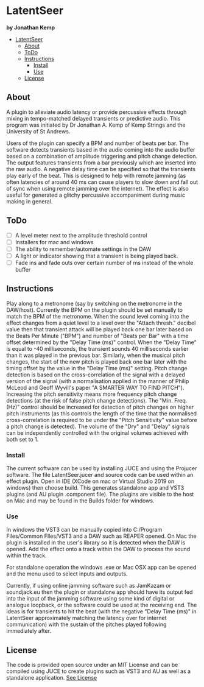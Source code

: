 # LatentSeer
**by Jonathan Kemp**

- [LatentSeer](#latentseer)
	- [About](#about)
	- [ToDo](#todo)
	- [Instructions](#instructions)
		- [Install](#install)
		- [Use](#use)
	- [License](#license)

## About

A plugin to alleviate audio latency or provide percussive effects through mixing in tempo-matched delayed transients or predictive audio. This program was initiated by Dr Jonathan A. Kemp of Kemp Strings and the University of St Andrews.

Users of the plugin can specify a BPM and number of beats per bar. The software detects transients based in the audio coming into the audio buffer based on a combination of amplitude triggering and pitch change detection. The output features transients from a bar previously which are inserted into the raw audio. A negative delay time can be specified so that the transients play early of the beat. This is designed to help with remote jamming (as often latencies of around 40 ms can cause players to slow down and fall out of sync when using remote jamming over the internet). The effect is also useful for generated a glitchy percussive accompaniment during music making in general.

## ToDo

- [ ] A level meter next to the amplitude threshold control
- [ ] Installers for mac and windows
- [ ] The ability to remember/automate settings in the DAW
- [ ] A light or indicator showing that a transient is being played back.
- [ ] Fade ins and fade outs over certain number of ms instead of the whole buffer

## Instructions

Play along to a metronome (say by switching on the metronome in the DAW/host). Currently the BPM on the plugin should be set manually to match the BPM of the metronome. When the sound level coming into the effect changes from a quiet level to a level over the "Attach thresh." decibel value then that transient attack will be played back one bar later based on the Beats Per Minute ("BPM") and number of "Beats per Bar" with a time offset determined by the "Delay Time (ms)" control. When the "Delay Time" is equal to -40 milliseconds, the transient sounds 40 milliseconds earlier than it was played in the previous bar. Similarly, when the musical pitch changes, the start of the new pitch is played back one bar later with the timing offset by the value in the "Delay Time (ms)" setting. Pitch change detection is based on the cross-correlation of the signal with a delayed version of the signal (with a normalisation applied in the manner of Philip McLeod and Geoff Wyvill's paper "A SMARTER WAY TO FIND PITCH"). Increasing the pitch sensitivity means more frequency pitch change detections (at the risk of false pitch change detections). The "Min. Freq. (Hz)" control should be increased for detection of pitch changes on higher pitch instruments (as this controls the length of the time that the normalised cross-correlation is required to be under the "Pitch Sensitivity" value before a pitch change is detected). The volume of the "Dry" and "Delay" signals can be independently controlled with the original volumes achieved with both set to 1.

### Install

The current software can be used by installing JUCE and using the Projucer software. The file LatentSeer.jucer and source code can be used within an effect plugin. Open in IDE (XCode on mac or Virtual Studio 2019 on windows) then choose build. This generates standalone app and VST3 plugins (and AU plugin .component file). The plugins are visible to the host on Mac and may be found in the Builds folder for windows.

### Use

In windows the VST3 can be manually copied into C:/Program Files/Common FIles/VST3 and a DAW such as REAPER opened. On Mac the plugin is installed in the user's library so it is detected when the DAW is opened. Add the effect onto a track within the DAW to process the sound within the track. 

For standalone operation the windows .exe or Mac OSX app can be opened and the menu used to select inputs and outputs.

Currently, if using online jamming software such as JamKazam or soundjack.eu then the plugin or standalone app should have its output fed into the input of the jamming software using some kind of digital or analogue loopback, or the software could be used at the receiving end. The ideas is for transients to hit the beat (with the negative "Delay Time (ms)" in LatentSeer approximately matching the latency over for internet communication) with the sustain of the pitches played following immediately after.

## License

The code is provided open source under an MIT License and can be compiled using JUCE to create plugins such as VST3 and AU as well as a standalone application. [See License](./LICENSE)
